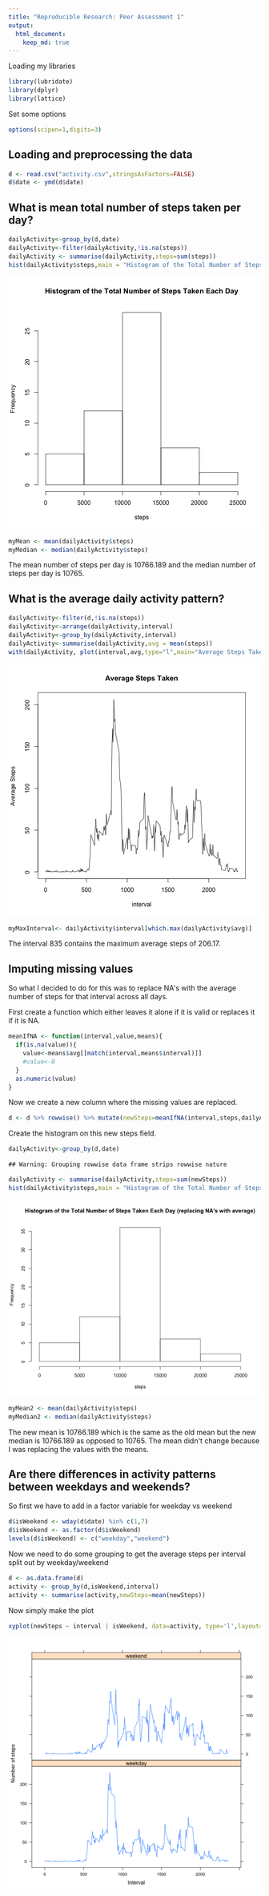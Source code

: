 ```yaml
---
title: "Reproducible Research: Peer Assessment 1"
output: 
  html_document:
    keep_md: true
---
```


Loading my libraries

```r
library(lubridate)
library(dplyr)
library(lattice)
```

Set some options

```r
options(scipen=1,digits=3)
```



## Loading and preprocessing the data

```r
d <- read.csv("activity.csv",stringsAsFactors=FALSE)
d$date <- ymd(d$date)
```



## What is mean total number of steps taken per day?


```r
dailyActivity<-group_by(d,date)
dailyActivity<-filter(dailyActivity,!is.na(steps))
dailyActivity <- summarise(dailyActivity,steps=sum(steps))
hist(dailyActivity$steps,main = "Histogram of the Total Number of Steps Taken Each Day",xlab = "steps")
```

![plot of chunk unnamed-chunk-4](figure/unnamed-chunk-4-1.png) 

```r
myMean <- mean(dailyActivity$steps)
myMedian <- median(dailyActivity$steps)
```

The mean number of steps per day is 10766.189 and the median number of steps per day is 10765.

## What is the average daily activity pattern?


```r
dailyActivity<-filter(d,!is.na(steps))
dailyActivity<-arrange(dailyActivity,interval)
dailyActivity<-group_by(dailyActivity,interval)
dailyActivity<-summarise(dailyActivity,avg = mean(steps))
with(dailyActivity, plot(interval,avg,type="l",main="Average Steps Taken",ylab="Average Steps"))
```

![plot of chunk unnamed-chunk-5](figure/unnamed-chunk-5-1.png) 

```r
myMaxInterval<- dailyActivity$interval[which.max(dailyActivity$avg)]
```

The interval 835 contains the maximum average steps of 206.17.

## Imputing missing values

So what I decided to do for this was to replace NA's with the average number of steps for that interval across all days.


First create a function which either leaves it alone if it is valid or replaces it if it is NA.

```r
meanIfNA <- function(interval,value,means){
  if(is.na(value)){
    value<-means$avg[[match(interval,means$interval)]]
    #value<-0
  }
  as.numeric(value)
}
```

Now we create a new column where the missing values are replaced.

```r
d <- d %>% rowwise() %>% mutate(newSteps=meanIfNA(interval,steps,dailyActivity))
```

Create the histogram on this new steps field.

```r
dailyActivity<-group_by(d,date)
```

```
## Warning: Grouping rowwise data frame strips rowwise nature
```

```r
dailyActivity <- summarise(dailyActivity,steps=sum(newSteps))
hist(dailyActivity$steps,main = "Histogram of the Total Number of Steps Taken Each Day (replacing NA's with average)",xlab = "steps")
```

![plot of chunk unnamed-chunk-8](figure/unnamed-chunk-8-1.png) 

```r
myMean2 <- mean(dailyActivity$steps)
myMedian2 <- median(dailyActivity$steps)
```

The new mean is 10766.189 which is the same as the old mean but the new median is 10766.189 as opposed to 10765.  The mean didn't change because I was replacing the values with the means.  

## Are there differences in activity patterns between weekdays and weekends?

So first we have to add in a factor variable for weekday vs weekend


```r
d$isWeekend <- wday(d$date) %in% c(1,7)
d$isWeekend <- as.factor(d$isWeekend)
levels(d$isWeekend) <- c("weekday","weekend")
```

Now we need to do some grouping to get the average steps per interval split out by weekday/weekend

```r
d <- as.data.frame(d)
activity <- group_by(d,isWeekend,interval)
activity <- summarise(activity,newSteps=mean(newSteps))
```

Now simply make the plot

```r
xyplot(newSteps ~ interval | isWeekend, data=activity, type='l',layout=c(1,2),xlab="Interval",ylab="Number of steps")
```

![plot of chunk unnamed-chunk-11](figure/unnamed-chunk-11-1.png) 

